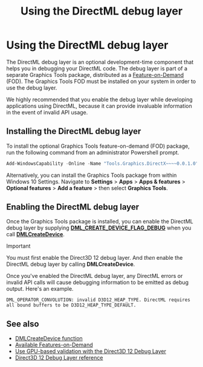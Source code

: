 ﻿---
title: Using the DirectML debug layer
description: The DirectML debug layer is an optional development-time component that helps you in debugging your DirectML code.
ms.custom: Windows 10 May 2019 Update
ms.localizationpriority: high
ms.topic: article
ms.date: 04/19/2019
---

# Using the DirectML debug layer

The DirectML debug layer is an optional development-time component that helps you in debugging your DirectML code. The debug layer is part of a separate Graphics Tools package, distributed as a [Feature-on-Demand](/windows-hardware/manufacture/desktop/features-on-demand-v2--capabilities) (FOD). The Graphics Tools FOD must be installed on your system in order to use the debug layer.

We highly recommended that you enable the debug layer while developing applications using DirectML, because it can provide invaluable information in the event of invalid API usage.

## Installing the DirectML debug layer

To install the optional Graphics Tools feature-on-demand (FOD) package, run the following command from an administrator Powershell prompt.

```powershell
Add-WindowsCapability -Online -Name "Tools.Graphics.DirectX~~~~0.0.1.0"
```

Alternatively, you can install the Graphics Tools package from within Windows 10 Settings. Navigate to **Settings** > **Apps** > **Apps & features** > **Optional features** > **Add a feature** > then select **Graphics Tools**.

## Enabling the DirectML debug layer

Once the Graphics Tools package is installed, you can enable the DirectML debug layer by supplying  [**DML_CREATE_DEVICE_FLAG_DEBUG**](/windows/win32/api/directml/ne-directml-dml_create_device_flags) when you call [**DMLCreateDevice**](/windows/win32/api/directml/nf-directml-dmlcreatedevice).

> [!IMPORTANT]
> You must first enable the Direct3D 12 debug layer. And *then* enable the DirectML debug layer by calling **DMLCreateDevice**.

Once you've enabled the DirectML debug layer, any DirectML errors or invalid API calls will cause debugging information to be emitted as debug output. Here's an example.

```console
DML_OPERATOR_CONVOLUTION: invalid D3D12_HEAP_TYPE. DirectML requires all bound buffers to be D3D12_HEAP_TYPE_DEFAULT.
```

## See also

* [DMLCreateDevice function](/windows/win32/api/directml/nf-directml-dmlcreatedevice)
* [Available Features-on-Demand](/windows-hardware/manufacture/desktop/features-on-demand-non-language-fod)
* [Use GPU-based validation with the Direct3D 12 Debug Layer](/windows/desktop/direct3d12/using-d3d12-debug-layer-gpu-based-validation)
* [Direct3D 12 Debug Layer reference](/windows/desktop/direct3d12/direct3d-12-sdklayers-reference)
